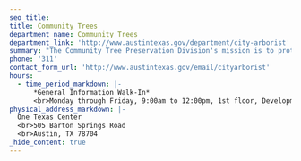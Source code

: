 ```yaml
---
seo_title:
title: Community Trees
department_name: Community Trees
department_link: 'http://www.austintexas.gov/department/city-arborist'
summary: "The Community Tree Preservation Division's mission is to protect and nurture Austin’s trees on behalf of the community through regulation, planning, and collaborative work."
phone: '311'
contact_form_url: 'http://www.austintexas.gov/email/cityarborist'
hours:
  - time_period_markdown: |-
      *General Information Walk-In*
      <br>Monday through Friday, 9:00am to 12:00pm, 1st floor, Development Assistance Center
physical_address_markdown: |-
  One Texas Center
  <br>505 Barton Springs Road
  <br>​Austin, TX 78704
_hide_content: true
---
```

